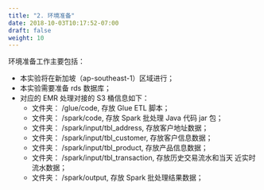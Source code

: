 ```yaml
---
title: "2. 环境准备"
date: 2018-10-03T10:17:52-07:00
draft: false
weight: 10
---
```

环境准备工作主要包括：
- 本实验将在新加坡（ap-southeast-1）区域进行；
- 本实验需要准备 rds 数据库；
- 对应的 EMR 处理对接的 S3 桶信息如下：
  - 文件夹： /glue/code, 存放 Glue ETL 脚本；
  - 文件夹： /spark/code, 存放 Spark 批处理 Java 代码 jar 包；
  - 文件夹： /spark/input/tbl_address, 存放客户地址数据；
  - 文件夹： /spark/input/tbl_customer, 存放客户信息数据；
  - 文件夹： /spark/input/tbl_product, 存放产品信息数据；
  - 文件夹： /spark/input/tbl_transaction, 存放历史交易流水和当天 近实时流水数据；
  - 文件夹： /spark/output, 存放 Spark 批处理结果数据；
